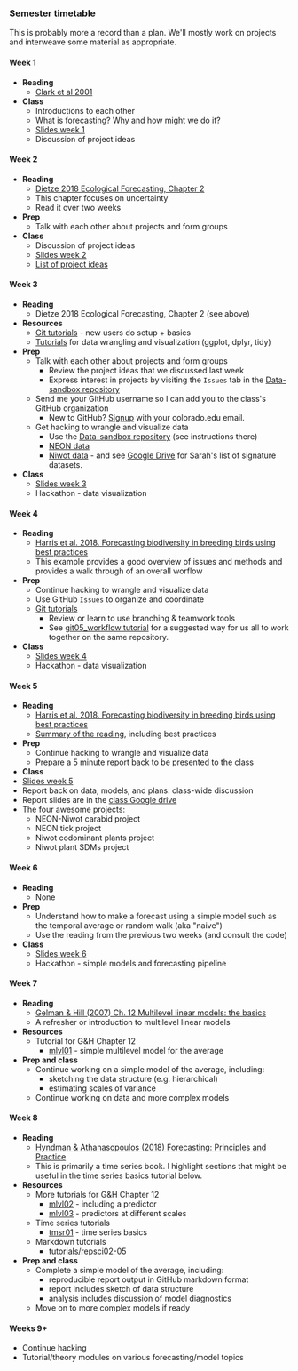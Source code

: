 ### Semester timetable
This is probably more a record than a plan. We'll mostly work on projects and interweave some material as appropriate.

#### Week 1
* **Reading**
  * [Clark et al 2001](https://science.sciencemag.org/content/293/5530/657)
* **Class**
  * Introductions to each other
  * What is forecasting? Why and how might we do it?
  * [Slides week 1](01_slides.pdf)
  * Discussion of project ideas

#### Week 2
* **Reading**
  * [Dietze 2018 Ecological Forecasting, Chapter 2](https://drive.google.com/open?id=1nlbliQzHe-KU8qnpKNOQkDYdOSAM1KTQ)
  * This chapter focuses on uncertainty
  * Read it over two weeks
* **Prep**
  * Talk with each other about projects and form groups
* **Class**
  * Discussion of project ideas
  * [Slides week 2](02_slides.pdf)
  * [List of project ideas](02_project_ideas.md)

#### Week 3
* **Reading**
  * Dietze 2018 Ecological Forecasting, Chapter 2 (see above)
* **Resources**
  * [Git tutorials](tutorials) - new users do setup + basics
  * [Tutorials](tutorials) for data wrangling and visualization (ggplot, dplyr, tidy)
* **Prep**
  * Talk with each other about projects and form groups
    * Review the project ideas that we discussed last week
    * Express interest in projects by visiting the `Issues` tab in the [Data-sandbox repository](https://github.com/EBIO6100Spring2020/Data-sandbox)
  * Send me your GitHub username so I can add you to the class's GitHub organization
    * New to GitHub? [Signup](https://github.com/) with your colorado.edu email.
  * Get hacking to wrangle and visualize data
    * Use the [Data-sandbox repository](https://github.com/EBIO6100Spring2020/Data-sandbox) (see instructions there)
    * [NEON data](https://www.neonscience.org/)
    * [Niwot data](https://nwt.lternet.edu/data-catalog) - and see [Google Drive](https://drive.google.com/drive/folders/1Todaiop6BTS8-CipZFkF9vwBUECzHxKn) for Sarah's list of signature datasets.
* **Class**
  * [Slides week 3](03_slides.pdf)
  * Hackathon - data visualization

#### Week 4
* **Reading**
  * [Harris et al. 2018. Forecasting biodiversity in breeding birds using best practices](https://peerj.com/articles/4278/)
  * This example provides a good overview of issues and methods and provides a walk through of an overall worflow
* **Prep**
  * Continue hacking to wrangle and visualize data
  * Use GitHub `Issues` to organize and coordinate
  * [Git tutorials](tutorials)
    * Review or learn to use branching & teamwork tools
    * See [git05_workflow tutorial](tutorials/git05_workflow.md) for a suggested way for us all to work together on the same repository.
* **Class**
  * [Slides week 4](04_slides.pdf)
  * Hackathon - data visualization

#### Week 5
* **Reading**
  * [Harris et al. 2018. Forecasting biodiversity in breeding birds using best practices](https://peerj.com/articles/4278/)
  * [Summary of the reading](05_Harris_etal_2018_best_practices.md), including best practices
* **Prep**
  * Continue hacking to wrangle and visualize data
  * Prepare a 5 minute report back to be presented to the class
* **Class**
* [Slides week 5](05_slides.pdf)
* Report back on data, models, and plans: class-wide discussion
* Report slides are in the [class Google drive](https://drive.google.com/drive/folders/1xX27yW_LSYoDMCYtr6SOfRI4SizLzyIp)
* The four awesome projects:
  * NEON-Niwot carabid project
  * NEON tick project
  * Niwot codominant plants project
  * Niwot plant SDMs project

#### Week 6
* **Reading**
  * None
* **Prep**
  * Understand how to make a forecast using a simple model such as the temporal average or random walk (aka "naive")
  * Use the reading from the previous two weeks (and consult the code)
* **Class**
  * [Slides week 6](06_slides.pdf)
  * Hackathon - simple models and forecasting pipeline

#### Week 7
* **Reading**
  * [Gelman & Hill (2007) Ch. 12 Multilevel linear models: the basics](https://drive.google.com/open?id=1KCTymYZ1HLE57iilvjUXKLc-safRL6rd)
  * A refresher or introduction to multilevel linear models
* **Resources**
  * Tutorial for G&H Chapter 12
    * [mlvl01](tutorials/mlvl01_multilevel_models_1.md) - simple multilevel model for the average
* **Prep and class**
  * Continue working on a simple model of the average, including:
    * sketching the data structure (e.g. hierarchical)
    * estimating scales of variance
  * Continue working on data and more complex models

#### Week 8
* **Reading**
  * [Hyndman & Athanasopoulos (2018) Forecasting: Principles and Practice](https://otexts.com/fpp2/)
  * This is primarily a time series book. I highlight sections that might be useful in the time series basics tutorial below.
* **Resources**
  * More tutorials for G&H Chapter 12
    * [mlvl02](tutorials/mlvl02_multilevel_models_2.md) - including a predictor
    * [mlvl03](tutorials/mlvl03_multilevel_models_3.md) - predictors at different scales
  * Time series tutorials
    * [tmsr01](tutorials/tmsr01_time_series_basics.md) - time series basics
  * Markdown tutorials
    * [tutorials/repsci02-05](tutorials)
* **Prep and class**
  * Complete a simple model of the average, including:
    * reproducible report output in GitHub markdown format
    * report includes sketch of data structure
    * analysis includes discussion of model diagnostics
  * Move on to more complex models if ready
<!--
#### Week 9
* **Resources**
  * Tutorials
    * [mlvl04](tutorials/mlvl04_model_equations) - equations for multilevel models
    * [fcst01](tutorials/fcst01_prediction_intervals) - prediction intervals
    * [fcst02](tutorials/fcst02_k-fold_CV) - k-fold cross validation
* **Prep and class**
  * Add to simple model report (if you hadn't done this already)
    * model equations
    * forecast with prediction intervals
    * cross validation
  * Move on to more complex models if ready
-->

#### Weeks 9+
* Continue hacking
* Tutorial/theory modules on various forecasting/model topics
